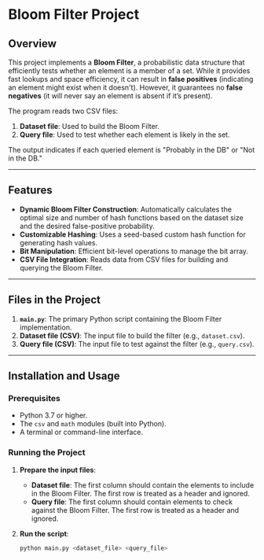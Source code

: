 # Bloom Filter Project

## Overview

This project implements a **Bloom Filter**, a probabilistic data structure that efficiently tests whether an element is a member of a set. While it provides fast lookups and space efficiency, it can result in **false positives** (indicating an element might exist when it doesn't). However, it guarantees no **false negatives** (it will never say an element is absent if it’s present).

The program reads two CSV files:
1. **Dataset file**: Used to build the Bloom Filter.
2. **Query file**: Used to test whether each element is likely in the set.

The output indicates if each queried element is "Probably in the DB" or "Not in the DB."

---

## Features

- **Dynamic Bloom Filter Construction**: Automatically calculates the optimal size and number of hash functions based on the dataset size and the desired false-positive probability.
- **Customizable Hashing**: Uses a seed-based custom hash function for generating hash values.
- **Bit Manipulation**: Efficient bit-level operations to manage the bit array.
- **CSV File Integration**: Reads data from CSV files for building and querying the Bloom Filter.

---

## Files in the Project

1. **`main.py`**: The primary Python script containing the Bloom Filter implementation.
2. **Dataset file (CSV)**: The input file to build the filter (e.g., `dataset.csv`).
3. **Query file (CSV)**: The input file to test against the filter (e.g., `query.csv`).

---

## Installation and Usage

### Prerequisites

- Python 3.7 or higher.
- The `csv` and `math` modules (built into Python).
- A terminal or command-line interface.

### Running the Project

1. **Prepare the input files**:
   - **Dataset file**: The first column should contain the elements to include in the Bloom Filter. The first row is treated as a header and ignored.
   - **Query file**: The first column should contain elements to check against the Bloom Filter. The first row is treated as a header and ignored.

2. **Run the script**:
   ```bash
   python main.py <dataset_file> <query_file>
